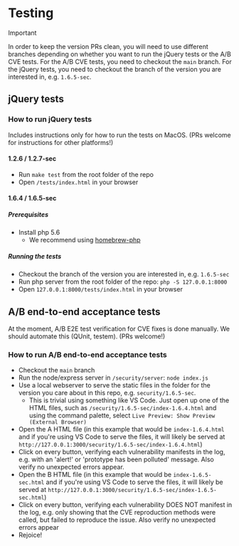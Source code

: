 # Testing

> [!IMPORTANT]
> In order to keep the version PRs clean, you will need to use different branches depending on whether you want to run the jQuery tests or the A/B CVE tests. For the A/B CVE tests, you need to checkout the `main` branch. For the jQuery tests, you need to checkout the branch of the version you are interested in, e.g. `1.6.5-sec`.

## jQuery tests

### How to run jQuery tests

Includes instructions only for how to run the tests on MacOS. (PRs welcome for instructions for other platforms!)

#### 1.2.6 / 1.2.7-sec

- Run `make test` from the root folder of the repo
- Open `/tests/index.html` in your browser

#### 1.6.4 / 1.6.5-sec

##### Prerequisites

- Install php 5.6
  - We recommend using [homebrew-php](https://github.com/shivammathur/homebrew-php)

##### Running the tests

- Checkout the branch of the version you are interested in, e.g. `1.6.5-sec`
- Run php server from the root folder of the repo: `php -S 127.0.0.1:8000`
- Open `127.0.0.1:8000/tests/index.html` in your browser

## A/B end-to-end acceptance tests

At the moment, A/B E2E test verification for CVE fixes is done manually. We should automate this (QUnit, testem). (PRs welcome!)

### How to run A/B end-to-end acceptance tests

- Checkout the `main` branch
- Run the node/express server in `/security/server`: `node index.js`
- Use a local webserver to serve the static files in the folder for the version you care about in this repo, e.g. `security/1.6.5-sec`.
  - This is trivial using something like VS Code. Just open up one of the HTML files, such as `/security/1.6.5-sec/index-1.6.4.html` and using the command palette, select `Live Preview: Show Preview (External Browser)`
- Open the A HTML file (in this example that would be `index-1.6.4.html` and if you're using VS Code to serve the files, it will likely be served at `http://127.0.0.1:3000/security/1.6.5-sec/index-1.6.4.html`)
- Click on every button, verifying each vulnerability manifests in the log, e.g. with an 'alert!' or 'prototype has been polluted' message. Also verify no unexpected errors appear.
- Open the B HTML file (in this example that would be `index-1.6.5-sec.html` and if you're using VS Code to serve the files, it will likely be served at `http://127.0.0.1:3000/security/1.6.5-sec/index-1.6.5-sec.html`)
- Click on every button, verifying each vulnerability DOES NOT manifest in the log, e.g. only showing that the CVE reproduction methods were called, but failed to reproduce the issue. Also verify no unexpected errors appear
- Rejoice!
